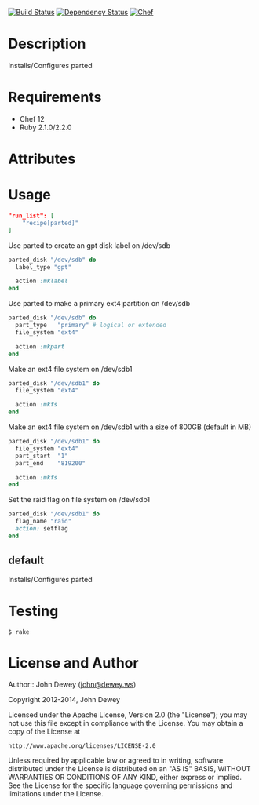 [![Build Status](http://img.shields.io/travis/retr0h/cookbook-parted.svg?style=flat-square)](https://travis-ci.org/retr0h/cookbook-parted)
[![Dependency Status](http://img.shields.io/gemnasium/retr0h/cookbook-parted.svg?style=flat-square)](https://gemnasium.com/retr0h/cookbook-parted)
[![Chef](http://img.shields.io/cookbook/v/parted.svg?style=flat-square)](https://supermarket.getchef.com/cookbooks/parted)

Description
============

Installs/Configures parted

Requirements
============

* Chef 12
* Ruby 2.1.0/2.2.0

Attributes
==========

Usage
=====

```json
"run_list": [
    "recipe[parted]"
]
```

Use parted to create an gpt disk label on /dev/sdb

```ruby
parted_disk "/dev/sdb" do
  label_type "gpt"

  action :mklabel
end
```

Use parted to make a primary ext4 partition on /dev/sdb

```ruby
parted_disk "/dev/sdb" do
  part_type   "primary" # logical or extended
  file_system "ext4"

  action :mkpart
end
```

Make an ext4 file system on /dev/sdb1

```ruby
parted_disk "/dev/sdb1" do
  file_system "ext4"

  action :mkfs
end
```

Make an ext4 file system on /dev/sdb1 with a size of 800GB (default in MB)

```ruby
parted_disk "/dev/sdb1" do
  file_system "ext4"
  part_start  "1"
  part_end    "819200"

  action :mkfs
end
```

Set the raid flag on file system on /dev/sdb1
```ruby
parted_disk "/dev/sdb1" do
  flag_name "raid"
  action: setflag
end
```

default
-------

Installs/Configures parted

Testing
=======

    $ rake

License and Author
==================

Author:: John Dewey (<john@dewey.ws>)

Copyright 2012-2014, John Dewey

Licensed under the Apache License, Version 2.0 (the "License");
you may not use this file except in compliance with the License.
You may obtain a copy of the License at

    http://www.apache.org/licenses/LICENSE-2.0

Unless required by applicable law or agreed to in writing, software
distributed under the License is distributed on an "AS IS" BASIS,
WITHOUT WARRANTIES OR CONDITIONS OF ANY KIND, either express or implied.
See the License for the specific language governing permissions and
limitations under the License.
